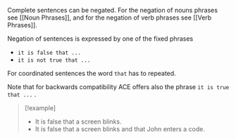 Complete sentences can be negated. For the negation of nouns phrases see [[Noun Phrases]], and for the negation of verb phrases see [[Verb Phrases]].

Negation of sentences is expressed by one of the fixed phrases

* `it is false that ...` 
* `it is not true that ...` 

For coordinated sentences the word `that` has to repeated. 

Note that for backwards compatibility ACE offers also the phrase `it is true that ...` .

>[!example]
>* It is false that a screen blinks.
>* It is false that a screen blinks and that John enters a code.

